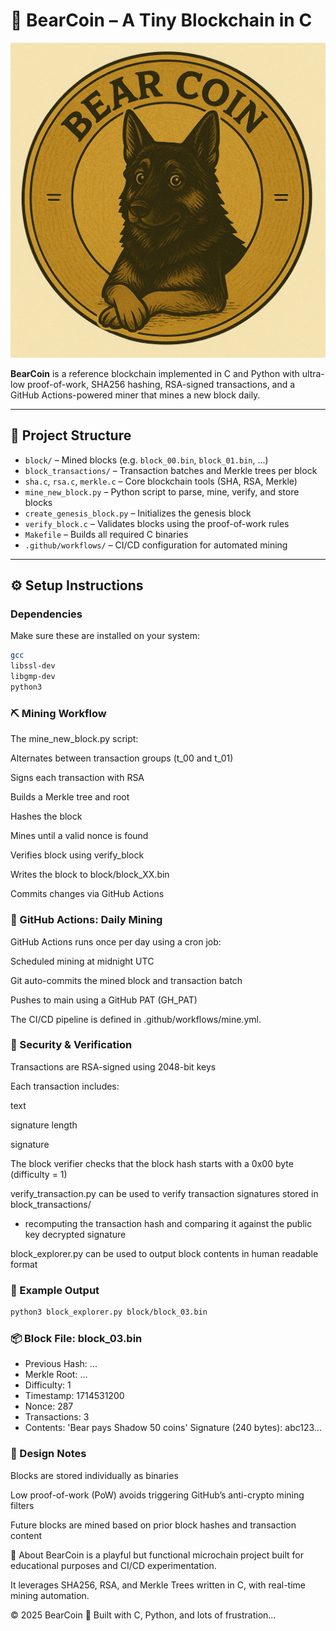 # 🐻 BearCoin – A Tiny Blockchain in C

![BearCoin](./assets/bearcoin.PNG)

**BearCoin** is a reference blockchain implemented in C and Python with ultra-low proof-of-work, SHA256 hashing, RSA-signed transactions, and a GitHub Actions-powered miner that mines a new block daily.

---

## 📁 Project Structure

- `block/` – Mined blocks (e.g. `block_00.bin`, `block_01.bin`, ...)
- `block_transactions/` – Transaction batches and Merkle trees per block
- `sha.c`, `rsa.c`, `merkle.c` – Core blockchain tools (SHA, RSA, Merkle)
- `mine_new_block.py` – Python script to parse, mine, verify, and store blocks
- `create_genesis_block.py` – Initializes the genesis block
- `verify_block.c` – Validates blocks using the proof-of-work rules
- `Makefile` – Builds all required C binaries
- `.github/workflows/` – CI/CD configuration for automated mining

---

## ⚙️ Setup Instructions

### Dependencies

Make sure these are installed on your system:

```bash
gcc
libssl-dev
libgmp-dev
python3
```

### ⛏️ Mining Workflow

The mine_new_block.py script:

Alternates between transaction groups (t_00 and t_01)

Signs each transaction with RSA

Builds a Merkle tree and root

Hashes the block

Mines until a valid nonce is found

Verifies block using verify_block

Writes the block to block/block_XX.bin

Commits changes via GitHub Actions

### 🔁 GitHub Actions: Daily Mining

GitHub Actions runs once per day using a cron job:

Scheduled mining at midnight UTC

Git auto-commits the mined block and transaction batch

Pushes to main using a GitHub PAT (GH_PAT)

The CI/CD pipeline is defined in .github/workflows/mine.yml.

### 🔐 Security & Verification

Transactions are RSA-signed using 2048-bit keys

Each transaction includes:

text

signature length

signature

The block verifier checks that the block hash starts with a 0x00 byte (difficulty = 1)

verify_transaction.py can be used to verify transaction signatures stored in block_transactions/

- recomputing the transaction hash and comparing it against the public key decrypted signature

block_explorer.py can be used to output block contents in human readable format

### 🧪 Example Output

```bash
python3 block_explorer.py block/block_03.bin
```

### 📦 Block File: block_03.bin

- Previous Hash: ...
- Merkle Root: ...
- Difficulty: 1
- Timestamp: 1714531200
- Nonce: 287
- Transactions: 3
- Contents:
  'Bear pays Shadow 50 coins'
  Signature (240 bytes): abc123...

### 🧠 Design Notes

Blocks are stored individually as binaries

Low proof-of-work (PoW) avoids triggering GitHub’s anti-crypto mining filters

Future blocks are mined based on prior block hashes and transaction content

🐾 About
BearCoin is a playful but functional microchain project built for educational purposes and CI/CD experimentation.

It leverages SHA256, RSA, and Merkle Trees written in C, with real-time mining automation.

© 2025 BearCoin 🐻 Built with C, Python, and lots of frustration...
